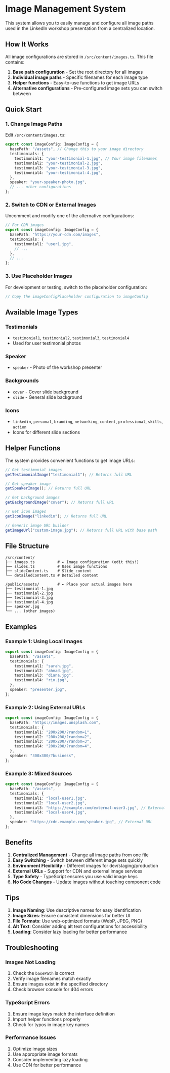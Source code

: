# Image Management System

This system allows you to easily manage and configure all image paths used in the LinkedIn workshop presentation from a centralized location.

## How It Works

All image configurations are stored in `/src/content/images.ts`. This file contains:

1. **Base path configuration** - Set the root directory for all images
2. **Individual image paths** - Specific filenames for each image type
3. **Helper functions** - Easy-to-use functions to get image URLs
4. **Alternative configurations** - Pre-configured image sets you can switch between

## Quick Start

### 1. Change Image Paths

Edit `/src/content/images.ts`:

```typescript
export const imageConfig: ImageConfig = {
  basePath: "/assets", // Change this to your image directory
  testimonials: {
    testimonial1: "your-testimonial-1.jpg", // Your image filenames
    testimonial2: "your-testimonial-2.jpg",
    testimonial3: "your-testimonial-3.jpg",
    testimonial4: "your-testimonial-4.jpg",
  },
  speaker: "your-speaker-photo.jpg",
  // ... other configurations
};
```

### 2. Switch to CDN or External Images

Uncomment and modify one of the alternative configurations:

```typescript
// For CDN images
export const imageConfig: ImageConfig = {
  basePath: "https://your-cdn.com/images",
  testimonials: {
    testimonial1: "user1.jpg",
    // ...
  },
  // ...
};
```

### 3. Use Placeholder Images

For development or testing, switch to the placeholder configuration:

```typescript
// Copy the imageConfigPlaceholder configuration to imageConfig
```

## Available Image Types

### Testimonials

- `testimonial1`, `testimonial2`, `testimonial3`, `testimonial4`
- Used for user testimonial photos

### Speaker

- `speaker` - Photo of the workshop presenter

### Backgrounds

- `cover` - Cover slide background
- `slide` - General slide background

### Icons

- `linkedin`, `personal`, `branding`, `networking`, `content`, `professional`, `skills`, `action`
- Icons for different slide sections

## Helper Functions

The system provides convenient functions to get image URLs:

```typescript
// Get testimonial images
getTestimonialImage("testimonial1"); // Returns full URL

// Get speaker image
getSpeakerImage(); // Returns full URL

// Get background images
getBackgroundImage("cover"); // Returns full URL

// Get icon images
getIconImage("linkedin"); // Returns full URL

// Generic image URL builder
getImageUrl("custom-image.jpg"); // Returns full URL with base path
```

## File Structure

```
/src/content/
├── images.ts          # ← Image configuration (edit this!)
├── slides.ts          # Uses image functions
├── slideContent.ts    # Slide content
└── detailedContent.ts # Detailed content

/public/assets/        # ← Place your actual images here
├── testimonial-1.jpg
├── testimonial-2.jpg
├── testimonial-3.jpg
├── testimonial-4.jpg
├── speaker.jpg
└── ... (other images)
```

## Examples

### Example 1: Using Local Images

```typescript
export const imageConfig: ImageConfig = {
  basePath: "/assets",
  testimonials: {
    testimonial1: "sarah.jpg",
    testimonial2: "ahmad.jpg",
    testimonial3: "diana.jpg",
    testimonial4: "rio.jpg",
  },
  speaker: "presenter.jpg",
};
```

### Example 2: Using External URLs

```typescript
export const imageConfig: ImageConfig = {
  basePath: "https://images.unsplash.com",
  testimonials: {
    testimonial1: "200x200/?random=1",
    testimonial2: "200x200/?random=2",
    testimonial3: "200x200/?random=3",
    testimonial4: "200x200/?random=4",
  },
  speaker: "300x300/?business",
};
```

### Example 3: Mixed Sources

```typescript
export const imageConfig: ImageConfig = {
  basePath: "/assets",
  testimonials: {
    testimonial1: "local-user1.jpg",
    testimonial2: "local-user2.jpg",
    testimonial3: "https://example.com/external-user3.jpg", // External URL
    testimonial4: "local-user4.jpg",
  },
  speaker: "https://cdn.example.com/speaker.jpg", // External URL
};
```

## Benefits

1. **Centralized Management** - Change all image paths from one file
2. **Easy Switching** - Switch between different image sets quickly
3. **Environment Flexibility** - Different images for dev/staging/production
4. **External URLs** - Support for CDN and external image services
5. **Type Safety** - TypeScript ensures you use valid image keys
6. **No Code Changes** - Update images without touching component code

## Tips

1. **Image Naming**: Use descriptive names for easy identification
2. **Image Sizes**: Ensure consistent dimensions for better UI
3. **File Formats**: Use web-optimized formats (WebP, JPEG, PNG)
4. **Alt Text**: Consider adding alt text configurations for accessibility
5. **Loading**: Consider lazy loading for better performance

## Troubleshooting

### Images Not Loading

1. Check the `basePath` is correct
2. Verify image filenames match exactly
3. Ensure images exist in the specified directory
4. Check browser console for 404 errors

### TypeScript Errors

1. Ensure image keys match the interface definition
2. Import helper functions properly
3. Check for typos in image key names

### Performance Issues

1. Optimize image sizes
2. Use appropriate image formats
3. Consider implementing lazy loading
4. Use CDN for better performance
